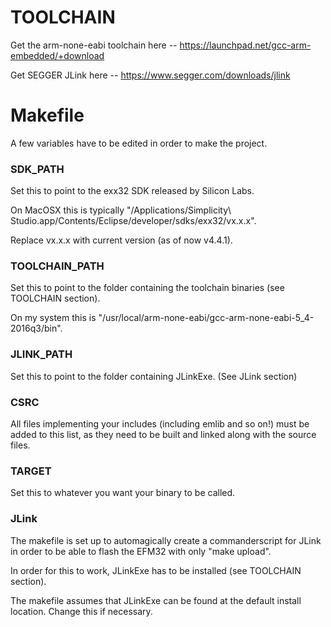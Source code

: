 # TOOLCHAIN

Get the arm-none-eabi toolchain here -- https://launchpad.net/gcc-arm-embedded/+download

Get SEGGER JLink here -- https://www.segger.com/downloads/jlink

# Makefile

A few variables have to be edited in order to make the project.

### SDK_PATH

Set this to point to the exx32 SDK released by Silicon Labs.

On MacOSX this is typically "/Applications/Simplicity\ Studio.app/Contents/Eclipse/developer/sdks/exx32/vx.x.x".

Replace vx.x.x with current version (as of now v4.4.1).

### TOOLCHAIN\_PATH

Set this to point to the folder containing the toolchain binaries (see TOOLCHAIN section).

On my system this is "/usr/local/arm-none-eabi/gcc-arm-none-eabi-5_4-2016q3/bin".

### JLINK\_PATH

Set this to point to the folder containing JLinkExe. (See JLink section)

### CSRC

All files implementing your includes (including emlib and so on!) must be added to this list, as they need to be built and linked along with the source files.

### TARGET

Set this to whatever you want your binary to be called.

### JLink

The makefile is set up to automagically create a commanderscript for JLink in order to be able to flash the EFM32 with only "make upload".

In order for this to work, JLinkExe has to be installed (see TOOLCHAIN section).

The makefile assumes that JLinkExe can be found at the default install location. Change this if necessary.
